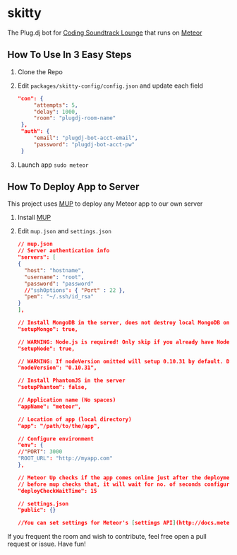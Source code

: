 skitty
======
The Plug.dj bot for [Coding Soundtrack Lounge](http://plug.dj/coding-soundtrack-lounge/) that runs on [Meteor](https://www.meteor.com/)

## How To Use In 3 Easy Steps
1. Clone the Repo
2. Edit `packages/skitty-config/config.json` and update each field

   ``` json
   "con": {
        "attempts": 5,
        "delay": 1000,
        "room": "plugdj-room-name"
    },
    "auth": {
        "email": "plugdj-bot-acct-email",
        "password": "plugdj-bot-acct-pw"
    }
    ```
3. Launch app `sudo meteor`

## How To Deploy App to Server
This project uses [MUP](https://github.com/arunoda/meteor-up) to deploy any Meteor app to our own server

1. Install [MUP](https://github.com/arunoda/meteor-up#installation)
2. Edit `mup.json` and `settings.json`

    ``` json
    // mup.json
    // Server authentication info
    "servers": [
    {
      "host": "hostname",
      "username": "root",
      "password": "password"
      //"sshOptions": { "Port" : 22 },
      "pem": "~/.ssh/id_rsa"
    }
    ],

    // Install MongoDB in the server, does not destroy local MongoDB on future setup
    "setupMongo": true,

    // WARNING: Node.js is required! Only skip if you already have Node.js installed on server.
    "setupNode": true,

    // WARNING: If nodeVersion omitted will setup 0.10.31 by default. Do not use v, only version number.
    "nodeVersion": "0.10.31",

    // Install PhantomJS in the server
    "setupPhantom": false,

    // Application name (No spaces)
    "appName": "meteor",

    // Location of app (local directory)
    "app": "/path/to/the/app",

    // Configure environment
    "env": {
    //"PORT": 3000
    "ROOT_URL": "http://myapp.com"
    },

    // Meteor Up checks if the app comes online just after the deployment
    // before mup checks that, it will wait for no. of seconds configured below
    "deployCheckWaitTime": 15
    ```

    ``` json
    // settings.json
    "public": {}

    //You can set settings for Meteor's [settings API](http://docs.meteor.com/#/full/meteor_settings)
    ```

If you frequent the room and wish to contribute, feel free open a pull request or issue.
Have fun!